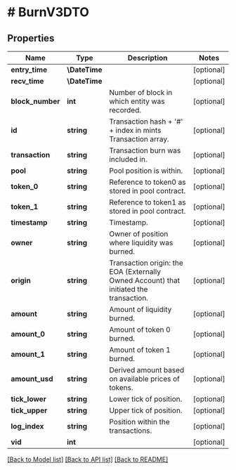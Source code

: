 # # BurnV3DTO

## Properties

Name | Type | Description | Notes
------------ | ------------- | ------------- | -------------
**entry_time** | **\DateTime** |  | [optional]
**recv_time** | **\DateTime** |  | [optional]
**block_number** | **int** | Number of block in which entity was recorded. | [optional]
**id** | **string** | Transaction hash + &#39;#&#39; + index in mints Transaction array. | [optional]
**transaction** | **string** | Transaction burn was included in. | [optional]
**pool** | **string** | Pool position is within. | [optional]
**token_0** | **string** | Reference to token0 as stored in pool contract. | [optional]
**token_1** | **string** | Reference to token1 as stored in pool contract. | [optional]
**timestamp** | **string** | Timestamp. | [optional]
**owner** | **string** | Owner of position where liquidity was burned. | [optional]
**origin** | **string** | Transaction origin: the EOA (Externally Owned Account) that initiated the transaction. | [optional]
**amount** | **string** | Amount of liquidity burned. | [optional]
**amount_0** | **string** | Amount of token 0 burned. | [optional]
**amount_1** | **string** | Amount of token 1 burned. | [optional]
**amount_usd** | **string** | Derived amount based on available prices of tokens. | [optional]
**tick_lower** | **string** | Lower tick of position. | [optional]
**tick_upper** | **string** | Upper tick of position. | [optional]
**log_index** | **string** | Position within the transactions. | [optional]
**vid** | **int** |  | [optional]

[[Back to Model list]](../../README.md#models) [[Back to API list]](../../README.md#endpoints) [[Back to README]](../../README.md)
